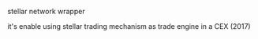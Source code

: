 stellar network wrapper 

it's enable using stellar trading mechanism as trade engine in a CEX (2017)
